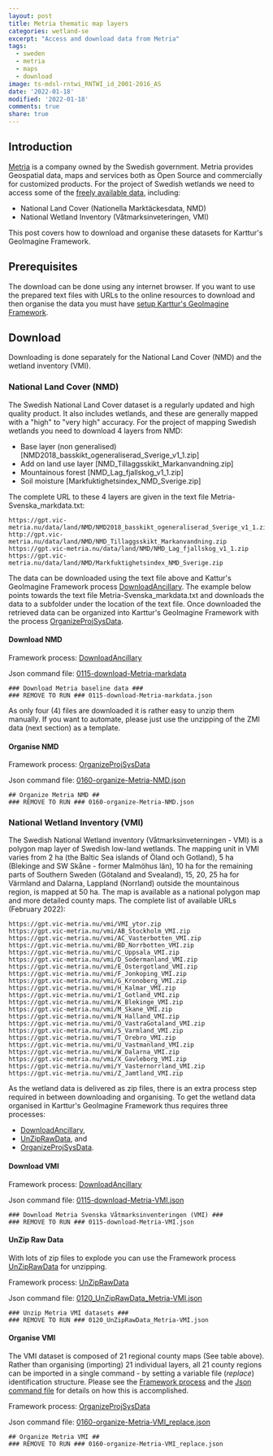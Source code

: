 ```yaml
---
layout: post
title: Metria thematic map layers
categories: wetland-se
excerpt: "Access and download data from Metria"
tags:
  - sweden
  - metria
  - maps
  - download
image: ts-mdsl-rntwi_RNTWI_id_2001-2016_AS
date: '2022-01-18'
modified: '2022-01-18'
comments: true
share: true
---
```


## Introduction

[Metria](https://metria.se) is a company owned by the Swedish government. Metria provides Geospatial data, maps and services both as Open Source and commercially for customized products. For the project of Swedish wetlands we need to access some of the [freely available data](https://gpt.vic-metria.nu/data/), including:

- National Land Cover (Nationella Marktäckesdata, NMD)
- National Wetland Inventory (Våtmarksinveteringen, VMI)

This post covers how to download and organise these datasets for Karttur's GeoImagine Framework.

## Prerequisites

The download can be done using any internet browser. If you want to use the prepared text files with URLs to the online resources to download and then organise the data you must have [setup Karttur's GeoImagine Framework](https://karttur.github.io/geoimagine03-docs-main/).

## Download

Downloading is done separately for the National Land Cover (NMD) and the wetland inventory (VMI).

### National Land Cover (NMD)

The Swedish National Land Cover dataset is a regularly updated and high quality product. It also includes wetlands, and these are generally mapped with a "high" to "very high" accuracy. For the project of mapping Swedish wetlands you need to download 4 layers from NMD:

- Base layer (non generalised) [NMD2018_basskikt_ogeneraliserad_Sverige_v1_1.zip]
- Add on land use layer [NMD_Tillaggsskikt_Markanvandning.zip]
- Mountainous forest [NMD_Lag_fjallskog_v1_1.zip]
- Soil moisture [Markfuktighetsindex_NMD_Sverige.zip]

The complete URL to these 4 layers are given in the text file <span class='file'>Metria-Svenska_markdata.txt</span>:

```
https://gpt.vic-metria.nu/data/land/NMD/NMD2018_basskikt_ogeneraliserad_Sverige_v1_1.zip
http://gpt.vic-metria.nu/data/land/NMD/NMD_Tillaggsskikt_Markanvandning.zip
https://gpt.vic-metria.nu/data/land/NMD/NMD_Lag_fjallskog_v1_1.zip
https://gpt.vic-metria.nu/data/land/NMD/Markfuktighetsindex_NMD_Sverige.zip
```

The data can be downloaded using the text file above and Kattur's GeoImagine Framework process [<span class='process'>DownloadAncillary</span>](https://karttur.github.io/geoimagine03-docs-procpack/subprocess/subprocid-DownloadAncillary/). The example below points towards the text file <span class='file'>Metria-Svenska_markdata.txt</span> and downloads the data to a subfolder under the location of the text file. Once downloaded the retrieved data can be organized into Karttur's GeoImagine Framework with the process [<span class='process'>OrganizeProjSysData</span>](https://karttur.github.io/geoimagine03-docs-procpack/subprocess/subprocid-OrganizeProjSysData/).

#### Download NMD

Framework process: [DownloadAncillary](https://karttur.github.io/geoimagine03-docs-procpack/subprocess/subprocid-DownloadAncillary/)

Json command file: [0115-download-Metria-markdata](https://karttur.github.io/geoimagine03-proj-wetland-se-json/projects/projects-0115-download-Metria-markdata.json/)

```
### Download Metria baseline data ###
### REMOVE TO RUN ### 0115-download-Metria-markdata.json
```

As only four (4) files are downloaded it is rather easy to unzip them manually. If you want to automate, please just use the unzipping of the ZMI data (next section) as a template.

#### Organise NMD

Framework process: [OrganizeProjSysData](https://karttur.github.io/geoimagine03-docs-procpack/subprocess/subprocid-OrganizeProjSysData/)

Json command file: [0160-organize-Metria-NMD.json](https://karttur.github.io/geoimagine03-proj-wetland-se-json/projects/projects-0160-organize-Metria-NMD.json/)

```
## Organize Metria NMD ##
### REMOVE TO RUN ### 0160-organize-Metria-NMD.json
```

### National Wetland Inventory (VMI)

The Swedish National Wetland inventory (Våtmarksinveterningen - VMI) is a polygon map layer of Swedish low-land wetlands. The mapping unit in VMI varies from 2 ha (the Baltic Sea islands of Öland och Gotland), 5 ha  (Blekinge and SW Skåne - former Malmöhus län), 10 ha for the remaining parts of Southern Sweden (Götaland and Svealand), 15, 20, 25 ha for Värmland and Dalarna, Lappland (Norrland) outside the mountainous region, is mapped at 50 ha. The map is available as a national polygon map and more detailed county maps. The complete list of available URLs (February 2022):

```
https://gpt.vic-metria.nu/vmi/VMI_ytor.zip
https://gpt.vic-metria.nu/vmi/AB_Stockholm_VMI.zip
https://gpt.vic-metria.nu/vmi/AC_Vasterbotten_VMI.zip
https://gpt.vic-metria.nu/vmi/BD_Norrbotten_VMI.zip
https://gpt.vic-metria.nu/vmi/C_Uppsala_VMI.zip
https://gpt.vic-metria.nu/vmi/D_Sodermanland_VMI.zip
https://gpt.vic-metria.nu/vmi/E_Ostergotland_VMI.zip
https://gpt.vic-metria.nu/vmi/F_Jonkoping_VMI.zip
https://gpt.vic-metria.nu/vmi/G_Kronoberg_VMI.zip
https://gpt.vic-metria.nu/vmi/H_Kalmar_VMI.zip
https://gpt.vic-metria.nu/vmi/I_Gotland_VMI.zip
https://gpt.vic-metria.nu/vmi/K_Blekinge_VMI.zip
https://gpt.vic-metria.nu/vmi/M_Skane_VMI.zip
https://gpt.vic-metria.nu/vmi/N_Halland_VMI.zip
https://gpt.vic-metria.nu/vmi/O_VastraGotaland_VMI.zip
https://gpt.vic-metria.nu/vmi/S_Varmland_VMI.zip
https://gpt.vic-metria.nu/vmi/T_Orebro_VMI.zip
https://gpt.vic-metria.nu/vmi/U_Vastmanland_VMI.zip
https://gpt.vic-metria.nu/vmi/W_Dalarna_VMI.zip
https://gpt.vic-metria.nu/vmi/X_Gavleborg_VMI.zip
https://gpt.vic-metria.nu/vmi/Y_Vasternorrland_VMI.zip
https://gpt.vic-metria.nu/vmi/Z_Jamtland_VMI.zip
```

As the wetland data is delivered as <span class='file'>zip</span> files, there is an extra process step required in between downloading and organising. To get the wetland data organised in Karttur's GeoImagine Framework thus requires three processes:

- [DownloadAncillary](https://karttur.github.io/geoimagine03-docs-procpack/subprocess/subprocid-DownloadAncillary/),
- [UnZipRawData](https://karttur.github.io/geoimagine03-docs-procpack/subprocess/subprocid-UnZipRawData/), and
- [OrganizeProjSysData](https://karttur.github.io/geoimagine03-docs-procpack/subprocess/subprocid-OrganizeProjSysData/).

#### Download VMI

Framework process: [DownloadAncillary](https://karttur.github.io/geoimagine03-docs-procpack/subprocess/subprocid-DownloadAncillary/)

Json command file: [0115-download-Metria-VMI.json](https://karttur.github.io/geoimagine03-proj-wetland-se-json/projects/projects-0115-download-Metria-VMI.json/)

```
### Download Metria Svenska Våtmarksinventeringen (VMI) ###
### REMOVE TO RUN ### 0115-download-Metria-VMI.json
```

#### UnZip Raw Data

With lots of zip files to explode you can use the Framework process [<span class='process'>UnZipRawData</span>](https://karttur.github.io/geoimagine03-docs-procpack/subprocess/subprocid-UnZipRawData/) for unzipping.

Framework process: [UnZipRawData](https://karttur.github.io/geoimagine03-docs-procpack/subprocess/subprocid-UnZipRawData/)

Json command file: [0120_UnZipRawData_Metria-VMI.json](https://karttur.github.io/geoimagine03-proj-wetland-se-json/projects/projects-0120_UnZipRawData_Metria-VMI.json/)

```
### Unzip Metria VMI datasets ###
### REMOVE TO RUN ### 0120_UnZipRawData_Metria-VMI.json
```

#### Organise VMI

The VMI dataset is composed of 21 regional county maps (See table above). Rather than organising (importing) 21 individual layers, all 21 county regions can be imported in a single command - by setting a variable file (_replace_) identification structure. Please see the [Framework process](https://karttur.github.io/geoimagine03-docs-procpack/subprocess/subprocid-OrganizeProjSysData/) and the [Json command file](https://karttur.github.io/geoimagine03-proj-wetland-se-json/projects/projects-0160-organize-Metria-VMI_replace.json/) for details on how this is accomplished.

Framework process: [OrganizeProjSysData](https://karttur.github.io/geoimagine03-docs-procpack/subprocess/subprocid-OrganizeProjSysData/)

Json command file: [0160-organize-Metria-VMI_replace.json](https://karttur.github.io/geoimagine03-proj-wetland-se-json/projects/projects-0160-organize-Metria-VMI_replace.json/)

```
## Organize Metria VMI ##
### REMOVE TO RUN ### 0160-organize-Metria-VMI_replace.json
```
